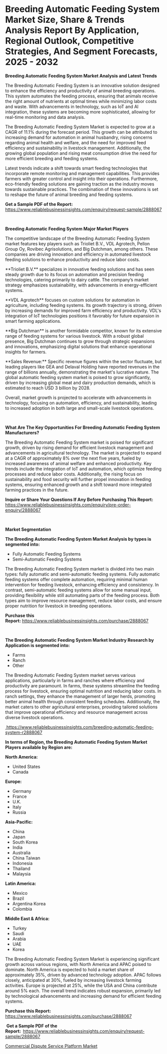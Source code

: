 <p><h1>Breeding Automatic Feeding System Market Size, Share & Trends Analysis Report By Application, Regional Outlook, Competitive Strategies, And Segment Forecasts, 2025 - 2032</h1></p><p><strong>Breeding Automatic Feeding System Market Analysis and Latest Trends</strong></p>
<p><p>The Breeding Automatic Feeding System is an innovative solution designed to enhance the efficiency and productivity of animal breeding operations. This system automates the feeding process, ensuring that animals receive the right amount of nutrients at optimal times while minimizing labor costs and waste. With advancements in technology, such as IoT and AI integration, these systems are becoming more sophisticated, allowing for real-time monitoring and data analysis.</p><p>The Breeding Automatic Feeding System Market is expected to grow at a CAGR of 11.1% during the forecast period. This growth can be attributed to increasing demand for automation in animal husbandry, rising concerns regarding animal health and welfare, and the need for improved feed efficiency and sustainability in livestock management. Additionally, the growing global population and rising meat consumption drive the need for more efficient breeding and feeding systems.</p><p>Latest trends indicate a shift towards smart feeding technologies that incorporate remote monitoring and management capabilities. This provides farmers with greater control and insight into their operations. Furthermore, eco-friendly feeding solutions are gaining traction as the industry moves towards sustainable practices. The combination of these innovations is set to reshape the future of animal breeding and feeding systems.</p></p>
<p><strong>Get a Sample PDF of the Report:&nbsp;</strong> <a href="https://www.reliablebusinessinsights.com/enquiry/request-sample/2888067?utm_campaign=3439&utm_medium=2&utm_source=Github&utm_content=ia&utm_term=14032025&utm_id=breeding-automatic-feeding-system">https://www.reliablebusinessinsights.com/enquiry/request-sample/2888067</a></p>
<p>&nbsp;</p>
<p><strong>Breeding Automatic Feeding System Major Market Players</strong></p>
<p><p>The competitive landscape of the Breeding Automatic Feeding System market features key players such as Trioliet B.V., VDL Agrotech, Pellon Group Oy, Rovibec Agrisolutions, and Big Dutchman, among others. These companies are driving innovation and efficiency in automated livestock feeding solutions to enhance productivity and reduce labor costs.</p><p>**Trioliet B.V.** specializes in innovative feeding solutions and has seen steady growth due to its focus on automation and precision feeding technologies, catering primarily to dairy cattle. The company’s market strategy emphasizes sustainability, with advancements in energy-efficient systems.</p><p>**VDL Agrotech** focuses on custom solutions for automation in agriculture, including feeding systems. Its growth trajectory is strong, driven by increasing demands for improved farm efficiency and productivity. VDL's integration of IoT technologies positions it favorably for future expansion in smart farming applications.</p><p>**Big Dutchman** is another formidable competitor, known for its extensive range of feeding systems for various livestock. With a robust global presence, Big Dutchman continues to grow through strategic expansions and innovations, emphasizing digital solutions that enhance operational insights for farmers.</p><p>**Sales Revenue:** Specific revenue figures within the sector fluctuate, but leading players like GEA and Delaval Holding have reported revenues in the range of billions annually, demonstrating the market's lucrative nature. The global automatic feeding system market is poised to grow significantly, driven by increasing global meat and dairy production demands, which is estimated to reach USD 3 billion by 2028.</p><p>Overall, market growth is projected to accelerate with advancements in technology, focusing on automation, efficiency, and sustainability, leading to increased adoption in both large and small-scale livestock operations.</p></p>
<p>&nbsp;</p>
<p><strong>What Are The Key Opportunities For Breeding Automatic Feeding System Manufacturers?</strong></p>
<p><p>The Breeding Automatic Feeding System market is poised for significant growth, driven by rising demand for efficient livestock management and advancements in agricultural technology. The market is projected to expand at a CAGR of approximately 8% over the next five years, fueled by increased awareness of animal welfare and enhanced productivity. Key trends include the integration of IoT and automation, which optimize feeding processes and reduce labor costs. Additionally, the rising focus on sustainability and food security will further propel innovation in feeding systems, ensuring enhanced growth and a shift toward more integrated farming practices in the future.</p></p>
<p><strong>Inquire or Share Your Questions If Any Before Purchasing This Report:</strong> <a href="https://www.reliablebusinessinsights.com/enquiry/pre-order-enquiry/2888067?utm_campaign=3439&utm_medium=2&utm_source=Github&utm_content=ia&utm_term=14032025&utm_id=breeding-automatic-feeding-system">https://www.reliablebusinessinsights.com/enquiry/pre-order-enquiry/2888067</a></p>
<p>&nbsp;</p>
<p><strong>Market Segmentation</strong></p>
<p><strong>The Breeding Automatic Feeding System Market Analysis by types is segmented into:</strong></p>
<p><ul><li>Fully Automatic Feeding Systems</li><li>Semi-Automatic Feeding Systems</li></ul></p>
<p><p>The Breeding Automatic Feeding System market is divided into two main types: fully automatic and semi-automatic feeding systems. Fully automatic feeding systems offer complete automation, requiring minimal human intervention for feeding livestock, enhancing efficiency and consistency. In contrast, semi-automatic feeding systems allow for some manual input, providing flexibility while still automating parts of the feeding process. Both types aim to improve resource management, reduce labor costs, and ensure proper nutrition for livestock in breeding operations.</p></p>
<p><strong>Purchase this Report:&nbsp;</strong><a href="https://www.reliablebusinessinsights.com/purchase/2888067?utm_campaign=3439&utm_medium=2&utm_source=Github&utm_content=ia&utm_term=14032025&utm_id=breeding-automatic-feeding-system">https://www.reliablebusinessinsights.com/purchase/2888067</a></p>
<p>&nbsp;</p>
<p><strong>The Breeding Automatic Feeding System Market Industry Research by Application is segmented into:</strong></p>
<p><ul><li>Farms</li><li>Ranch</li><li>Other</li></ul></p>
<p><p>The Breeding Automatic Feeding System market serves various applications, particularly in farms and ranches where efficiency and productivity are paramount. In farms, these systems streamline the feeding process for livestock, ensuring optimal nutrition and reducing labor costs. In ranch settings, they enhance the management of larger herds, promoting better animal health through consistent feeding schedules. Additionally, the market caters to other agricultural enterprises, providing tailored solutions that improve operational efficiency and resource management across diverse livestock operations.</p></p>
<p><a href="https://www.reliablebusinessinsights.com/breeding-automatic-feeding-system-r2888067?utm_campaign=3439&utm_medium=2&utm_source=Github&utm_content=ia&utm_term=14032025&utm_id=breeding-automatic-feeding-system">&nbsp;https://www.reliablebusinessinsights.com/breeding-automatic-feeding-system-r2888067</a></p>
<p><strong>In terms of Region, the Breeding Automatic Feeding System Market Players available by Region are:</strong></p>
<p>
    <p> <strong> North America: </strong>
        <ul>
            <li>United States</li>
            <li>Canada</li>
        </ul>
        </p> 
    <p> <strong> Europe: </strong>
        <ul>
            <li>Germany</li>
            <li>France</li>
            <li>U.K.</li>
            <li>Italy</li>
            <li>Russia</li>
        </ul>
        </p> 
    <p> <strong> Asia-Pacific: </strong>
        <ul>
            <li>China</li>
            <li>Japan</li>
            <li>South Korea</li>
            <li>India</li>
            <li>Australia</li>
            <li>China Taiwan</li>
            <li>Indonesia</li>
            <li>Thailand</li>
            <li>Malaysia</li>
        </ul>
        </p> 
    <p> <strong> Latin America: </strong>
        <ul>
            <li>Mexico</li>
            <li>Brazil</li>
            <li>Argentina Korea</li>
            <li>Colombia</li>
        </ul>
        </p> 
    <p> <strong> Middle East & Africa: </strong>
        <ul>
            <li>Turkey</li>
            <li>Saudi</li>
            <li>Arabia</li>
            <li>UAE</li>
            <li>Korea</li>
        </ul>
    </p>
    </p>
<p><p>The Breeding Automatic Feeding System Market is experiencing significant growth across various regions, with North America and APAC poised to dominate. North America is expected to hold a market share of approximately 35%, driven by advanced technology adoption. APAC follows closely, anticipated at 30%, fueled by increasing livestock farming activities. Europe is projected at 25%, while the USA and China contribute around 5% each. The overall trend indicates robust expansion, primarily led by technological advancements and increasing demand for efficient feeding systems.</p></p>
<p><strong>Purchase this Report: </strong><a href="https://www.reliablebusinessinsights.com/purchase/2888067?utm_campaign=3439&utm_medium=2&utm_source=Github&utm_content=ia&utm_term=14032025&utm_id=breeding-automatic-feeding-system">https://www.reliablebusinessinsights.com/purchase/2888067</a></p>
<p>&nbsp;<strong>Get a Sample PDF of the Report:&nbsp;&nbsp;</strong><a href="https://www.reliablebusinessinsights.com/enquiry/request-sample/2888067?utm_campaign=3439&utm_medium=2&utm_source=Github&utm_content=ia&utm_term=14032025&utm_id=breeding-automatic-feeding-system">https://www.reliablebusinessinsights.com/enquiry/request-sample/2888067</a></p>
<p><strong></strong></p>
<p><p><a href="https://github.com/bedelibekwe58/Market-Research-Report-List-1/blob/main/commercial-dispute-service-platform-market.md?utm_campaign=3439&utm_medium=2&utm_source=Github&utm_content=ia&utm_term=14032025&utm_id=breeding-automatic-feeding-system">Commercial Dispute Service Platform Market</a></p></p>